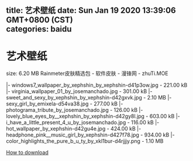 
title: 艺术壁纸
date: Sun Jan 19 2020 13:39:06 GMT+0800 (CST)    
categories: baidu
---

# 艺术壁纸
size: 6.20 MB
 Rainmeter皮肤精选包 - 软件皮肤 - 漫锋网 - zhuTi.MOE
 
|- windows7_wallpaper_by_xephshin_by_xephshin-d41p3ow.jpg - 221.00 kB
|- virginia_wallpaper_01_by_josemanchado.jpg - 301.00 kB
|- sweet_and_sexy_by_xephshin_by_xephshin-d42gxvk.jpg - 2.10 MB
|- sexy_girl_by_emixela-d54va38.jpg - 277.00 kB
|- photograma_tribute_by_josemanchado.jpg - 126.00 kB
|- lovely_blue_eyes_by__xephshin_by_xephshin-d42gy8l.jpg - 603.00 kB
|- i_have_a_little_present_4_u_by_josemanchado.jpg - 116.00 kB
|- hot_wallpaper_by_xephshin-d42gu4e.jpg - 424.00 kB
|- headphone_pink__music_girl_by_xephshin-d427f78.jpg - 934.00 kB
|- color_highlights_the_pure_b_u_ty_by_xkl1bur-d4rjjjy.png - 1.10 MB

[How to download](https://bpcam.bemobtrk.com/go/2ceec3aa-1ca2-46d6-b9ff-aaa5c184517c?jno=70)